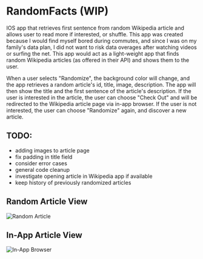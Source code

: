 # RandomFacts (WIP)
IOS app that retrieves first sentence from random Wikipedia article and allows user to read more if interested, or shuffle.
This app was created because I would find myself bored during commutes, and since I was on my family's data plan, I did not want to risk data overages after watching videos or surfing the net. This app would act as a light-weight app that finds random Wikipedia articles (as offered in their API) and shows them to the user.

When a user selects "Randomize", the background color will change, and the app retrieves a random article's id, title, image, description. The app will then show the title and the first sentence of the article's description.
If the user is interested in the article, the user can choose "Check Out" and will be redirected to the Wikipedia article page via in-app browser.
If the user is not interested, the user can choose "Randomize" again, and discover a new article.


## TODO:
- adding images to article page
- fix padding in title field
- consider error cases
- general code cleanup
- investigate opening article in Wikipedia app if available
- keep history of previously randomized articles

## Random Article View
![Random Article](https://i.imgur.com/2Y9yiiI.png)

## In-App Article View
![In-App Browser](https://i.imgur.com/1HbDcVh.png)
